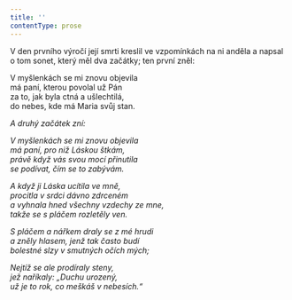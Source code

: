 ```yaml
---
title: ''
contentType: prose
---
```


V den prvního výročí její smrti kreslil ve vzpomínkách na ni anděla a napsal o tom sonet, který měl dva začátky; ten první zněl:

  

V myšlenkách se mi znovu objevila  
má paní, kterou povolal už Pán  
za to, jak byla ctná a ušlechtilá,  
do nebes, kde má Maria svůj stan.

_A druhý začátek zní:_

_V myšlenkách se mi znovu objevila  
má paní, pro niž Láskou štkám,  
právě když vás svou mocí přinutila  
se podívat, čím se to zabývám._

_A když ji Láska ucítila ve mně,  
procitla v srdci dávno zdrceném  
a vyhnala hned všechny vzdechy ze mne,  
takže se s pláčem rozletěly ven._

_S pláčem a nářkem draly se z mé hrudi  
a zněly hlasem, jenž tak často budí  
bolestné slzy v smutných očích mých;_

_Nejtíž se ale prodíraly steny,  
jež naříkaly: „Duchu urozený,  
už je to rok, co meškáš v nebesích.“_
